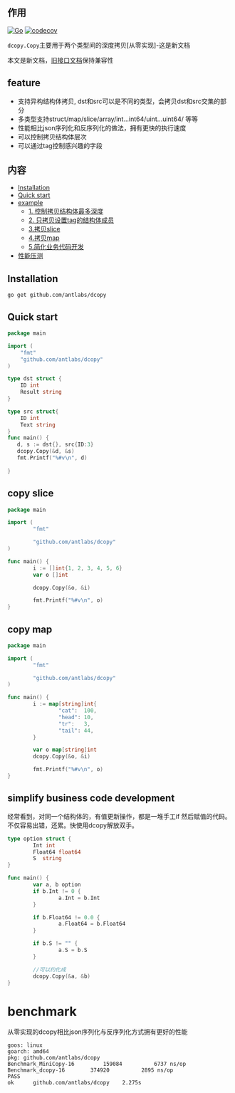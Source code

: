 ## 作用
[![Go](https://github.com/antlabs/dcopy/workflows/Go/badge.svg)](https://github.com/antlabs/dcopy/actions)
[![codecov](https://codecov.io/gh/antlabs/dcopy/branch/master/graph/badge.svg)](https://codecov.io/gh/antlabs/dcopy)

`dcopy.Copy`主要用于两个类型间的深度拷贝[从零实现]-这是新文档

本文是新文档，[旧接口文档](./README_old.md)保持兼容性

## feature
* 支持异构结构体拷贝, dst和src可以是不同的类型，会拷贝dst和src交集的部分
* 多类型支持struct/map/slice/array/int...int64/uint...uint64/ 等等
* 性能相比json序列化和反序列化的做法，拥有更快的执行速度
* 可以控制拷贝结构体层次
* 可以通过tag控制感兴趣的字段

## 内容
- [Installation](#Installation)
- [Quick start](#quick-start)
- [example](#example)
    - [1. 控制拷贝结构体最多深度](#max-copy-depth)
    - [2. 只拷贝设置tag的结构体成员](#copy-only-the-specified-tag)
    - [3.拷贝slice](#copy-slice)
    - [4.拷贝map](#copy-map)
    - [5.简化业务代码开发](#simplify-business-code-development)
- [性能压测](#benchmark)
## Installation
```
go get github.com/antlabs/dcopy
```

## Quick start
```go
package main

import (
    "fmt"
    "github.com/antlabs/dcopy"
)

type dst struct {
    ID int
    Result string
}

type src struct{
    ID int
    Text string
}
func main() {
   d, s := dst{}, src{ID:3}
   dcopy.Copy(&d, &s)
   fmt.Printf("%#v\n", d)
   
}

```

## copy slice
```go
package main

import (
        "fmt"

        "github.com/antlabs/dcopy"
)

func main() {
        i := []int{1, 2, 3, 4, 5, 6}
        var o []int

        dcopy.Copy(&o, &i)

        fmt.Printf("%#v\n", o)
}

```

## copy map
```go
package main

import (
        "fmt"

        "github.com/antlabs/dcopy"
)

func main() {
        i := map[string]int{
                "cat":  100,
                "head": 10,
                "tr":   3,
                "tail": 44,
        }

        var o map[string]int
        dcopy.Copy(&o, &i)

        fmt.Printf("%#v\n", o)
}

```
## simplify business code development
经常看到，对同一个结构体的，有值更新操作，都是一堆手工if 然后赋值的代码。不仅容易出错，还累。快使用dcopy解放双手。
```go
type option struct {
        Int int
        Float64 float64
        S  string
}

func main() {
        var a, b option
        if b.Int != 0 {
                a.Int = b.Int
        }

        if b.Float64 != 0.0 {
                a.Float64 = b.Float64
        }

        if b.S != "" {
                a.S = b.S
        }

        //可以约化成
        dcopy.Copy(&a, &b)
}
```
# benchmark
从零实现的dcopy相比json序列化与反序列化方式拥有更好的性能
```
goos: linux
goarch: amd64
pkg: github.com/antlabs/dcopy
Benchmark_MiniCopy-16    	  159084	      6737 ns/op
Benchmark_dcopy-16    	  374920	      2895 ns/op
PASS
ok  	github.com/antlabs/dcopy	2.275s

```
